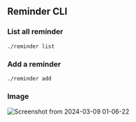## Reminder CLI

### List all reminder
```
./reminder list
```

### Add a reminder
```
./reminder add
```
### Image
![Screenshot from 2024-03-09 01-06-22](https://github.com/AmolKumarGupta/reminder/assets/88397611/9b5a01c4-7cca-49f1-83c0-1cf575efe9d7)
